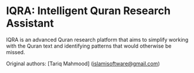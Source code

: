 IQRA: Intelligent Quran Research Assistant
==========================================

IQRA is an advanced Quran research platform that aims to simplify working with the Quran text and identifying patterns that would otherwise be missed.

Original authors: [Tariq Mahmood] (islamisoftware@gmail.com)
